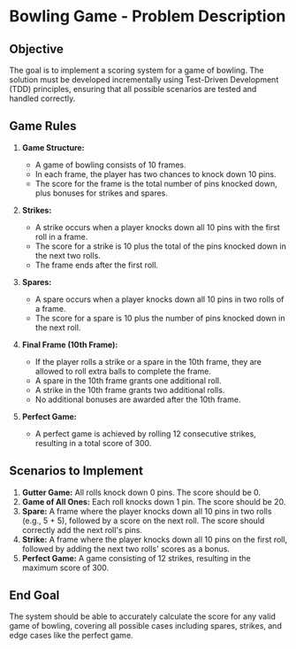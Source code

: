 # Bowling Game - Problem Description

## Objective
The goal is to implement a scoring system for a game of bowling. The solution must be developed incrementally using Test-Driven Development (TDD) principles, ensuring that all possible scenarios are tested and handled correctly.

## Game Rules

1. **Game Structure:**
   - A game of bowling consists of 10 frames.
   - In each frame, the player has two chances to knock down 10 pins.
   - The score for the frame is the total number of pins knocked down, plus bonuses for strikes and spares.

2. **Strikes:**
   - A strike occurs when a player knocks down all 10 pins with the first roll in a frame.
   - The score for a strike is 10 plus the total of the pins knocked down in the next two rolls.
   - The frame ends after the first roll.

3. **Spares:**
   - A spare occurs when a player knocks down all 10 pins in two rolls of a frame.
   - The score for a spare is 10 plus the number of pins knocked down in the next roll.

4. **Final Frame (10th Frame):**
   - If the player rolls a strike or a spare in the 10th frame, they are allowed to roll extra balls to complete the frame.
   - A spare in the 10th frame grants one additional roll.
   - A strike in the 10th frame grants two additional rolls.
   - No additional bonuses are awarded after the 10th frame.

5. **Perfect Game:**
   - A perfect game is achieved by rolling 12 consecutive strikes, resulting in a total score of 300.

## Scenarios to Implement

1. **Gutter Game:** All rolls knock down 0 pins. The score should be 0.
2. **Game of All Ones:** Each roll knocks down 1 pin. The score should be 20.
3. **Spare:** A frame where the player knocks down all 10 pins in two rolls (e.g., 5 + 5), followed by a score on the next roll. The score should correctly add the next roll's pins.
4. **Strike:** A frame where the player knocks down all 10 pins on the first roll, followed by adding the next two rolls' scores as a bonus.
5. **Perfect Game:** A game consisting of 12 strikes, resulting in the maximum score of 300.


## End Goal
The system should be able to accurately calculate the score for any valid game of bowling, covering all possible cases including spares, strikes, and edge cases like the perfect game.
